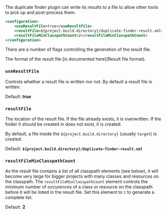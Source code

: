 The duplicate finder plugin can write its results to a file to allow other tools to pick up and post-process them.

```xml
<configuration>
    <useResultFile>true</useResultFile>
    <resultFile>${project.build.directory}/duplicate-finder-result.xml</resultFile>
    <resultFileMinClasspathCount>2</resultFileMinClasspathCount>
</configuration>
```

There are a number of flags controlling the generation of the result file.

The format of the result file [is documented here](Result file format).

### `useResultFile`

Controls whether a result file is written nor not. By default a result file is written.

Default: **true**

### `resultFile`

The location of the result file. If the file already exists, it is overwritten. If the folder it should be created in does not exist, it is created.

By default, a file inside the `${project.build.directory}` (usually `target`) is created.

Default: **`${project.build.directory}/duplicate-finder-result.xml`**

### `resultFileMinClasspathCount`

As the result file contains a list of all classpath elements (see below), it will become very large for bigger projects with many classes and resources on the classpath. The `resultFileMinClasspathCount` element controls the minimum number of occurences of a class or resource on the classpath before it will be listed in the result file. Set this element to `1` to generate a complete list.

Default: **2**
